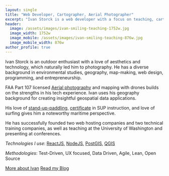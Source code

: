 ```yaml
---
layout: single
title: "Web Developer, Cartographer, Aerial Photographer"
excerpt: "Ivan Storck is a web developer with a focus on teaching, cartography and geospatial data, and aerial photography."
header:
  image: /assets/images/ivan-smiling-teaching-1752w.jpg
  image_width: 1752w
  image_mobile: /assets/images/ivan-smiling-teaching-876w.jpg
  image_mobile_width: 876w
author_profile: true
---
```


Ivan Storck is an outdoor enthusiast with a love of aesthetics and technology, which naturally led him to photography. He has a diverse background in environmental studies, geography, map-making, web design, programming, and entrepreneurship.

FAA Part 107 licensed [Aerial photography](https://storckphotos.com) and mapping with drones builds on the strengths in his tech experience. Ivan uses his geography background for creating insightful geospatial data applications.

His love of [stand-up-paddling](https://instagram.com/goodpaddle), [certificate](https://www.psupa.com) in SUP instruction, and love of surfing gives him a noteworthy maritime perspective.

He has successfully founded two web hosting companies and two technical training companies, as well as teaching at the University of Washington and presenting at conferences.

_Technologies I use_: [ReactJS](https://facebook.github.io/react/), [NodeJS](http://nodejs.org), [PostGIS](https://postgis.net/), [QGIS](https://www.qgis.org/en/site/)

_Methodologies_: Test-Driven, UX focused, Data Driven, Agile, Lean, Open Source

<a href="/about" class="btn btn--info">More about Ivan</a>
<a href="/blog" class="btn">Read my Blog</a>
